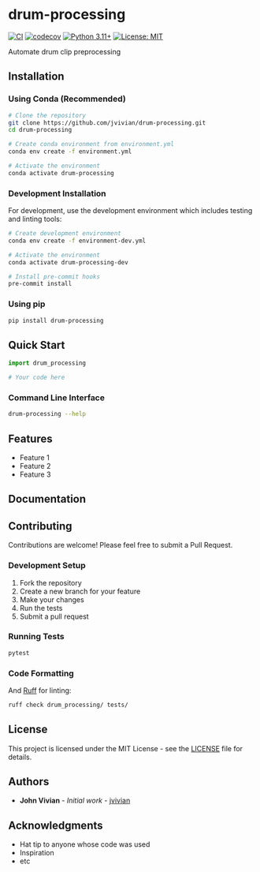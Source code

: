 # drum-processing

[![CI](https://github.com/jvivian/drum-processing/workflows/CI/badge.svg)](https://github.com/jvivian/drum-processing/actions)
[![codecov](https://codecov.io/gh/jvivian/drum-processing/branch/master/graph/badge.svg)](https://codecov.io/gh/jvivian/drum-processing)
[![Python 3.11+](https://img.shields.io/badge/python-3.11+-blue.svg)](https://www.python.org/downloads/)
[![License: MIT](https://img.shields.io/badge/License-MIT-yellow.svg)](https://opensource.org/licenses/MIT)

Automate drum clip preprocessing

## Installation

### Using Conda (Recommended)

```bash
# Clone the repository
git clone https://github.com/jvivian/drum-processing.git
cd drum-processing

# Create conda environment from environment.yml
conda env create -f environment.yml

# Activate the environment
conda activate drum-processing
```

### Development Installation

For development, use the development environment which includes testing and linting tools:

```bash
# Create development environment
conda env create -f environment-dev.yml

# Activate the environment
conda activate drum-processing-dev

# Install pre-commit hooks
pre-commit install
```

### Using pip

```bash
pip install drum-processing
```

## Quick Start

```python
import drum_processing

# Your code here
```

### Command Line Interface

```bash
drum-processing --help
```

## Features

- Feature 1
- Feature 2
- Feature 3

## Documentation





## Contributing

Contributions are welcome! Please feel free to submit a Pull Request.

### Development Setup

1. Fork the repository
2. Create a new branch for your feature
3. Make your changes
4. Run the tests
5. Submit a pull request

### Running Tests

```bash
pytest
```

### Code Formatting



And [Ruff](https://docs.astral.sh/ruff/) for linting:

```bash
ruff check drum_processing/ tests/
```

## License

This project is licensed under the MIT License - see the [LICENSE](LICENSE) file for details.

## Authors

- **John Vivian** - *Initial work* - [jvivian](https://github.com/jvivian)

## Acknowledgments

- Hat tip to anyone whose code was used
- Inspiration
- etc